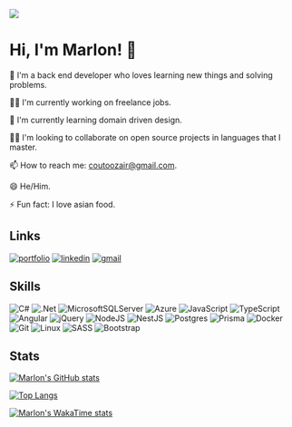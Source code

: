 ![](https://komarev.com/ghpvc/?username=marlon-couto)

# Hi, I'm Marlon! 👋

🚀 I'm a back end developer who loves learning new things and solving problems.

👩‍💻 I'm currently working on freelance jobs.

🧠 I'm currently learning domain driven design.

👯‍♀️ I'm looking to collaborate on open source projects in languages that I master.

📫 How to reach me: [coutoozair@gmail.com](coutoozair@gmail.com).

😄 He/Him.

⚡️ Fun fact: I love asian food.

## Links

[![portfolio](https://img.shields.io/badge/my_portfolio-000?style=for-the-badge&logo=ko-fi&logoColor=white)](https://marloncouto.net/)
[![linkedin](https://img.shields.io/badge/linkedin-0A66C2?style=for-the-badge&logo=linkedin&logoColor=white)](https://www.linkedin.com/in/marlon-couto)
[![gmail](https://img.shields.io/badge/Gmail-D14836?style=for-the-badge&logo=gmail&logoColor=white)](mailto:coutoozair@gmail.com)

## Skills

![C#](https://img.shields.io/badge/c%23-%23239120.svg?style=for-the-badge&logo=c-sharp&logoColor=white)
![.Net](https://img.shields.io/badge/.NET-5C2D91?style=for-the-badge&logo=.net&logoColor=white)
![MicrosoftSQLServer](https://img.shields.io/badge/Microsoft%20SQL%20Server-CC2927?style=for-the-badge&logo=microsoft%20sql%20server&logoColor=white)
![Azure](https://img.shields.io/badge/azure-%230072C6.svg?style=for-the-badge&logo=microsoftazure&logoColor=white)
![JavaScript](https://img.shields.io/badge/javascript-%23323330.svg?style=for-the-badge&logo=javascript&logoColor=%23F7DF1E)
![TypeScript](https://img.shields.io/badge/typescript-%23007ACC.svg?style=for-the-badge&logo=typescript&logoColor=white)
![Angular](https://img.shields.io/badge/angular-%23DD0031.svg?style=for-the-badge&logo=angular&logoColor=white)
![jQuery](https://img.shields.io/badge/jquery-%230769AD.svg?style=for-the-badge&logo=jquery&logoColor=white)
![NodeJS](https://img.shields.io/badge/node.js-6DA55F?style=for-the-badge&logo=node.js&logoColor=white)
![NestJS](https://img.shields.io/badge/nestjs-%23E0234E.svg?style=for-the-badge&logo=nestjs&logoColor=white)
![Postgres](https://img.shields.io/badge/postgres-%23316192.svg?style=for-the-badge&logo=postgresql&logoColor=white)
![Prisma](https://img.shields.io/badge/Prisma-3982CE?style=for-the-badge&logo=Prisma&logoColor=white)
![Docker](https://img.shields.io/badge/docker-%230db7ed.svg?style=for-the-badge&logo=docker&logoColor=white)
![Git](https://img.shields.io/badge/git-%23F05033.svg?style=for-the-badge&logo=git&logoColor=white)
![Linux](https://img.shields.io/badge/Linux-FCC624?style=for-the-badge&logo=linux&logoColor=black)
![SASS](https://img.shields.io/badge/SASS-hotpink.svg?style=for-the-badge&logo=SASS&logoColor=white)
![Bootstrap](https://img.shields.io/badge/bootstrap-%238511FA.svg?style=for-the-badge&logo=bootstrap&logoColor=white)

## Stats

[![Marlon's GitHub stats](https://github-readme-stats.vercel.app/api?username=marlon-couto&hide_border=true&theme=react&show_icons=true&include_all_commits=true)](https://github.com/anuraghazra/github-readme-stats)

[![Top Langs](https://github-readme-stats.vercel.app/api/top-langs/?username=marlon-couto&hide_border=true&layout=donut&theme=react)](https://github.com/anuraghazra/github-readme-stats)

[![Marlon's WakaTime stats](https://github-readme-stats.vercel.app/api/wakatime?username=marloncouto&hide_border=true&layout=compact&theme=react&langs_count=10)](https://github.com/anuraghazra/github-readme-stats)
